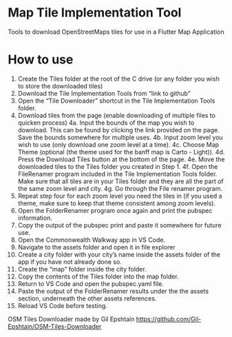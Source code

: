# Map Tile Implementation Tool
Tools to download OpenStreetMaps tiles for use in a Flutter Map Application


# How to use

1. Create the Tiles folder at the root of the C drive (or any folder you wish to store the downloaded tiles)
2. Download the Tile Implementation Tools from “link to github”
3. Open the “Tile Downloader” shortcut in the Tile Implementation Tools folder.
4. Download tiles from the page (enable downloading of multiple files to quicken process)
4a. Input the bounds of the map you wish to download. This can be found by clicking the link provided on the page. Save the bounds somewhere for multiple uses.
4b. Input zoom level you wish to use (only download one zoom level at a time).
4c. Choose Map Theme (optional (the theme used for the banff map is Carto - Light)).
4d. Press the Download Tiles button at the bottom of the page.
4e. Move the downloaded tiles to the Tiles folder you created in Step 1.
4f. Open the FileRenamer program included in the Tile Implementation Tools folder. Make sure that all tiles are in your Tiles folder and they are all the part of the same zoom level and city.
4g. Go through the File renamer program.
5. Repeat step four for each zoom level you need the tiles in (if you used a theme, make sure to keep that theme consistent among zoom levels).
6. Open the FolderRenamer program once again and print the pubspec information.
7. Copy the output of the pubspec print and paste it somewhere for future use.
8. Open the Commonwealth Walkway app in VS Code.
9. Navigate to the assets folder and open it in file explorer
10. Create a city folder with your city’s name inside the assets folder of the app if you have not already done so.
11. Create the “map” folder inside the city folder.
12. Copy the contents of the Tiles folder into the map folder.
13. Return to VS Code and open the pubspec.yaml file.
14. Paste the output of the FolderRenamer results under the the assets section, underneath the other assets references.
15. Reload VS Code before testing.


OSM Tiles Downloader made by Gil Epshtain
https://github.com/Gil-Epshtain/OSM-Tiles-Downloader

